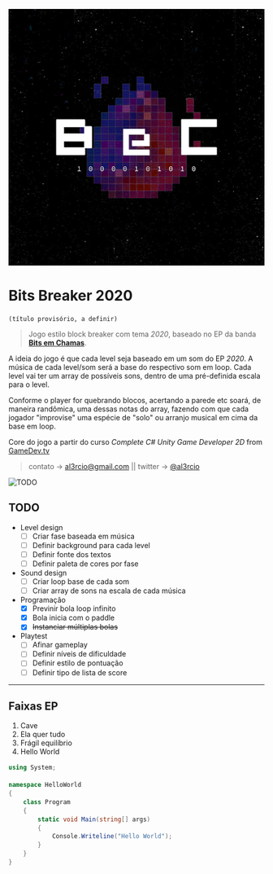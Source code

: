 [bec2020]: bec.jpg 
![BeC2020][bec2020]

# Bits Breaker 2020
`(título provisório, a definir)`
> Jogo estilo block breaker com tema _2020_, baseado no EP da banda [**Bits em Chamas**](http://bitsemchamas.me "Site Bits em Chamas").

A ideia do jogo é que cada level seja baseado em um som do EP _2020_. A música de cada level/som será a base do respectivo som em loop. Cada level vai ter um array de possíveis sons, dentro de uma pré-definida escala para o level.

Conforme o player for quebrando blocos, acertando a parede etc soará, de maneira randômica, uma dessas notas do array, fazendo com que cada jogador "improvise" uma espécie de "solo" ou arranjo musical em cima da base em loop.


Core do jogo a partir do curso _Complete C# Unity Game Developer 2D_ from [GameDev.tv](https://www.gamedev.tv/)

> contato -> <al3rcio@gmail.com> || twitter -> [@al3rcio](https://twitter.com/al3rcio) 


![TODO](https://hitsperdidos.com/wp-content/uploads/2020/01/Bits-em-Chamas-1536x1536.jpg)
## TODO
- Level design
    - [ ] Criar fase baseada em música
    - [ ] Definir background para cada level
    - [ ] Definir fonte dos textos
    - [ ] Definir paleta de cores por fase

- Sound design
    - [ ] Criar loop base de cada som
    - [ ] Criar array de sons na escala de cada música

- Programação
    - [x] Previnir bola loop infinito
    - [x] Bola inicia com o paddle
    - [x] ~~Instanciar múltiplas bolas~~

- Playtest
    - [ ] Afinar gameplay
    - [ ] Definir níveis de dificuldade
    - [ ] Definir estilo de pontuação
    - [ ] Definir tipo de lista de score

---

 ## Faixas EP
 1. Cave
 2. Ela quer tudo
 3. Frágil equilíbrio
 4. Hello World

```cs
using System;

namespace HelloWorld
{
    class Program
    {
        static void Main(string[] args)
        {
            Console.Writeline("Hello World");
        }
    }
}
```

